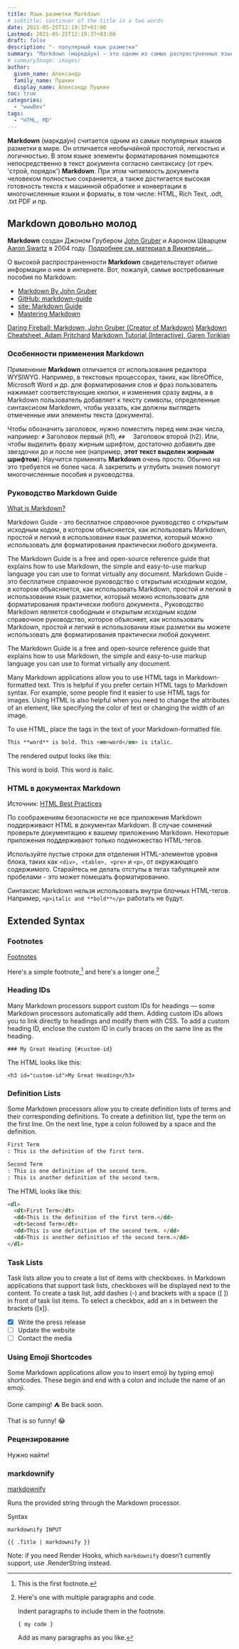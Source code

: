 ```yaml
---
title: Язык разметки Markdown
# subtitle: continuer of the title in a two words
date: 2021-05-25T12:19:37+03:00
Lastmod: 2021-05-25T12:19:37+03:00
draft: false
description: "- популярный язык разметки"
summary: "Markdown (маркда́ун) — это одним из самых распрострненных языков разметки в мире. Его отличает необычайная логичность и легкость. В соответствии простым синтаксисом (от греч. ‘строй, порядок’) элементы форматирования размещаюся непостредственно в тексте документа Markdown. При этом полностью сохраняется читаемость документа человеком. Кроме того достигается высокая готовность текста к машинной обработке с целью преобразования в многочисленные языки и форматы, в том числе: HTML, Rich Text, .odt, .txt PDF и пр."
# summaryImage: images/
author:
  given_name: Александр
  family_name: Пушкин
  display_name: Александр Пушкин
toc: true
categories:
  - "wwwDev"
tags:
  - "HTML, MD"
---
```


**Markdown** (маркда́ун) считается одним из самых популярных языков разметки в мире. Он отличается необычайной простотой, легкостью и логичностью. В этом языке элементы форматирования помещаются непосредственно в текст документа согласно синтаксису (от греч. 'строй, порядок') **Markdown**. При этом читаемость документа человеком полностью сохраняется, а также достигается высокая готовность текста к машинной обработке и конвертации в многочисленные языки и форматы, в том числе: HTML, Rich Text, .odt, .txt PDF и пр.

## Markdown довольно молод

**Markdown** создан Джоном Грубером [John Gruber](https://daringfireball.net/projects/markdown/) и Аароном Шварцем [Aaron Swartz](https://en.wikipedia.org/wiki/Aaron_Swartz) в 2004 году. [Подробнее см. материал в Википедии...](https://ru.wikipedia.org/wiki/Markdown).

О высокой распространенности **Markdown** свидетельствует обилие информации о нем в интернете. Вот, пожалуй, самые востребованные пособия по Markdown:

- [Markdown By John Gruber](https://daringfireball.net/projects/markdown/)
- [GitHub: markdown-guide](https://github.com/mattcone/markdown-guide)
- [site: Markdown Guide](https://www.markdownguide.org/)
- [Mastering Markdown](https://guides.github.com/features/mastering-markdown/)

<a href="https://daringfireball.net/projects/markdown/">Daring Fireball: Markdown, John Gruber (Creator of Markdown)</a>
<a href="https://github.com/adam-p/markdown-here/wiki/Markdown-Cheatsheet">Markdown Cheatsheet, Adam Pritchard</a>
<a href="https://www.markdowntutorial.com/">Markdown Tutorial (Interactive), Garen Torikian</a>

### Особенности применения Markdown

Применение **Markdown** отличается от использования редактора WYSIWYG. Например, в текстовых процессорах, таких, как libreOffiсe, Microsoft Word и др. для форматирования слов и фраз пользователь нажимает соответствующие кнопки, и изменения сразу видны, а в Markdown пользователь добавляет к тексту символы, определенные синтаксисом Markdown, чтобы указать, как должны выглядеть отмеченные ими элементы текста (документа).

Чтобы обозначить заголовок, нужно поместить перед ним знак числа, например: `#` Заголовок первый (h1), `##  ` Заголовок второй (h2). Или, чтобы выделить фразу жирным шрифтом, достаточно добавить две звездочки до и после нее (например, **этот текст выделен жирным шрифтом**). Научится применять **Markdown** очень просто. Обычно на это требуется не более часа. А закрепить и углубить знания помогут многочисленные пособия и руководства.

### Руководство Markdown Guide

[What is Markdown?](https://www.markdownguide.org/getting-started/#what-is-markdown)

Markdown Guide - это бесплатное справочное руководство с открытым исходным кодом, в котором объясняется, как использовать Markdown, простой и легкий в использовании язык разметки, который можно использовать для форматирования практически любого документа.

The Markdown Guide is a free and open-source reference guide that explains how to use Markdown, the simple and easy-to-use markup language you can use to format virtually any document.
    Markdown Guide - это бесплатное справочное руководство с открытым исходным кодом, в котором объясняется, как использовать Markdown, простой и легкий в использовании язык разметки, который можно использовать для форматирования практически любого документа., Руководство Markdown является свободным и открытым исходным кодом справочное руководство, которое объясняет, как использовать Markdown, простой и легкий в использовании язык разметки вы можете использовать для форматирования практически любой документ.



The Markdown Guide is a free and open-source reference guide that explains how to use Markdown, the simple and easy-to-use markup language you can use to format virtually any document.

Many Markdown applications allow you to use HTML tags in Markdown-formatted text. This is helpful if you prefer certain HTML tags to Markdown syntax. For example, some people find it easier to use HTML tags for images. Using HTML is also helpful when you need to change the attributes of an element, like specifying the color of text or changing the width of an image.

To use HTML, place the tags in the text of your Markdown-formatted file.

```html
This **word** is bold. This <em>word</em> is italic.
```

The rendered output looks like this:

This word is bold. This word is italic.

### HTML в документах Markdown

Источник: [HTML Best Practices](https://www.markdownguide.org/basic-syntax/#html-best-practices)

По соображениям безопасности не все приложения Markdown поддерживают HTML в документах Markdown. В случае сомнений проверьте документацию к вашему приложению Markdown. Некоторые приложения поддерживают только подмножество HTML-тегов.

Используйте пустые строки для отделения HTML-элементов уровня блока, таких как `<div>, <table>, <pre>` и `<p>`, от окружающего содержимого. Старайтесь не делать отступы в тегах табуляцией или пробелами - это может помешать форматированию.

Синтаксис Markdown нельзя использовать внутри блочных HTML-тегов. Например, `<p>italic and **bold**</p>` работать не будут.

## Extended Syntax

### Footnotes

[Footnotes](https://www.markdownguide.org/extended-syntax/#footnotes)

Here's a simple footnote,[^1] and here's a longer one.[^bignote]

[^1]: This is the first footnote.

[^bignote]: Here's one with multiple paragraphs and code.

    Indent paragraphs to include them in the footnote.

    `{ my code }`

    Add as many paragraphs as you like.

### Heading IDs

Many Markdown processors support custom IDs for headings — some Markdown processors automatically add them. Adding custom IDs allows you to link directly to headings and modify them with CSS. To add a custom heading ID, enclose the custom ID in curly braces on the same line as the heading.

`### My Great Heading {#custom-id}`

The HTML looks like this:

`<h3 id="custom-id">My Great Heading</h3>`

### Definition Lists

Some Markdown processors allow you to create definition lists of terms and their corresponding definitions. To create a definition list, type the term on the first line. On the next line, type a colon followed by a space and the definition.

```md
First Term
: This is the definition of the first term.

Second Term
: This is one definition of the second term.
: This is another definition of the second term.
```

The HTML looks like this:

```html
<dl>
  <dt>First Term</dt>
  <dd>This is the definition of the first term.</dd>
  <dt>Second Term</dt>
  <dd>This is one definition of the second term. </dd>
  <dd>This is another definition of the second term.</dd>
</dl>
```

### Task Lists

Task lists allow you to create a list of items with checkboxes. In Markdown applications that support task lists, checkboxes will be displayed next to the content. To create a task list, add dashes (-) and brackets with a space ([ ]) in front of task list items. To select a checkbox, add an x in between the brackets ([x]).

- [x] Write the press release
- [ ] Update the website
- [ ] Contact the media

### Using Emoji Shortcodes

Some Markdown applications allow you to insert emoji by typing emoji shortcodes. These begin and end with a colon and include the name of an emoji.

Gone camping! :tent: Be back soon.

That is so funny! :joy:

### Рецензирование

Нужно найти!


### markdownify

[markdownify](https://gohugo.io/functions/markdownify/#readout)

Runs the provided string through the Markdown processor.

Syntax

`markdownify INPUT`

`{{ .Title | markdownify }}`

Note: if you need Render Hooks, which `markdownify` doesn’t currently support, use .RenderString instead.

